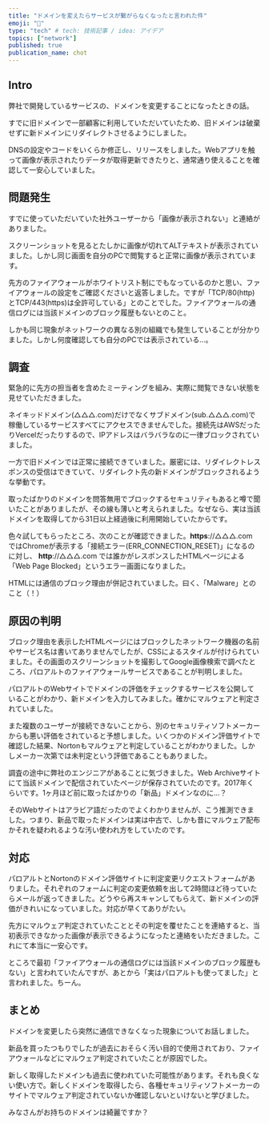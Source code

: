 ```yaml
---
title: "ドメインを変えたらサービスが繋がらなくなったと言われた件"
emoji: "🚫"
type: "tech" # tech: 技術記事 / idea: アイデア
topics: ["network"]
published: true
publication_name: chot
---
```


## Intro

弊社で開発しているサービスの、ドメインを変更することになったときの話。

すでに旧ドメインで一部顧客に利用していただいていたため、旧ドメインは破棄せずに新ドメインにリダイレクトさせるようにしました。

DNSの設定やコードをいくらか修正し、リリースをしました。Webアプリを触って画像が表示されたりデータが取得更新できたりと、通常通り使えることを確認して一安心していました。

## 問題発生

すでに使っていただいていた社外ユーザーから「画像が表示されない」と連絡がありました。

スクリーンショットを見るとたしかに画像が切れてALTテキストが表示されていました。しかし同じ画面を自分のPCで閲覧すると正常に画像が表示されています。

先方のファイアウォールがホワイトリスト制にでもなっているのかと思い、ファイアウォールの設定をご確認くださいと返答しました。ですが「TCP/80(http)とTCP/443(https)は全許可している」とのことでした。ファイアウォールの通信ログには当該ドメインのブロック履歴もないとのこと。

しかも同じ現象がネットワークの異なる別の組織でも発生していることが分かりました。しかし何度確認しても自分のPCでは表示されている…。

## 調査

緊急的に先方の担当者を含めたミーティングを組み、実際に閲覧できない状態を見せていただきました。

ネイキッドドメイン(△△△.com)だけでなくサブドメイン(sub.△△△.com)で稼働しているサービスすべてにアクセスできませんでした。接続先はAWSだったりVercelだったりするので、IPアドレスはバラバラなのに一律ブロックされていました。

一方で旧ドメインでは正常に接続できていました。厳密には、リダイレクトレスポンスの受信はできていて、リダイレクト先の新ドメインがブロックされるような挙動です。

取ったばかりのドメインを問答無用でブロックするセキュリティもあると噂で聞いたことがありましたが、その線も薄いと考えられました。なぜなら、実は当該ドメインを取得してから31日以上経過後に利用開始していたからです。

色々試してもらったところ、次のことが確認できました。**https**://△△△.com ではChromeが表示する「接続エラー(ERR_CONNECTION_RESET)」になるのに対し、 **http**://△△△.com では誰かがレスポンスしたHTMLページによる「Web Page Blocked」というエラー画面になりました。

HTMLには通信のブロック理由が併記されていました。曰く、「Malware」とのこと（！）

## 原因の判明

ブロック理由を表示したHTMLページにはブロックしたネットワーク機器の名前やサービス名は書いてありませんでしたが、CSSによるスタイルが付けられていました。その画面のスクリーンショットを撮影してGoogle画像検索で調べたところ、パロアルトのファイアウォールサービスであることが判明しました。

パロアルトのWebサイトでドメインの評価をチェックするサービスを公開していることがわかり、新ドメインを入力してみました。確かにマルウェアと判定されていました。

また複数のユーザーが接続できないことから、別のセキュリティソフトメーカーからも悪い評価をされていると予想しました。いくつかのドメイン評価サイトで確認した結果、Nortonもマルウェアと判定していることがわかりました。しかしメーカー次第では未判定という評価であることもありました。

調査の途中に弊社のエンジニアがあることに気づきました。Web Archiveサイトにて当該ドメインで配信されていたページが保存されていたのです。2017年くらいです。1ヶ月ほど前に取ったばかりの「新品」ドメインなのに…？

そのWebサイトはアラビア語だったのでよくわかりませんが、こう推測できました。つまり、新品で取ったドメインは実は中古で、しかも昔にマルウェア配布かそれを疑われるような汚い使われ方をしていたのです。

## 対応

パロアルトとNortonのドメイン評価サイトに判定変更リクエストフォームがありました。それぞれのフォームに判定の変更依頼を出して2時間ほど待っていたらメールが返ってきました。どうやら再スキャンしてもらえて、新ドメインの評価がきれいになっていました。対応が早くてありがたい。

先方にマルウェア判定されていたこととその判定を覆せたことを連絡すると、当初表示できなかった画像が表示できるようになったと連絡をいただきました。これにて本当に一安心です。

ところで最初「ファイアウォールの通信ログには当該ドメインのブロック履歴もない」と言われていたんですが、あとから「実はパロアルトも使ってました」と言われました。ちーん。

## まとめ

ドメインを変更したら突然に通信できなくなった現象についてお話しました。

新品を買ったつもりでしたが過去におそらく汚い目的で使用されており、ファイアウォールなどにマルウェア判定されていたことが原因でした。

新しく取得したドメインも過去に使われていた可能性があります。それも良くない使い方で。新しくドメインを取得したら、各種セキュリティソフトメーカーのサイトでマルウェア判定されていないか確認しないといけないと学びました。

みなさんがお持ちのドメインは綺麗ですか？
